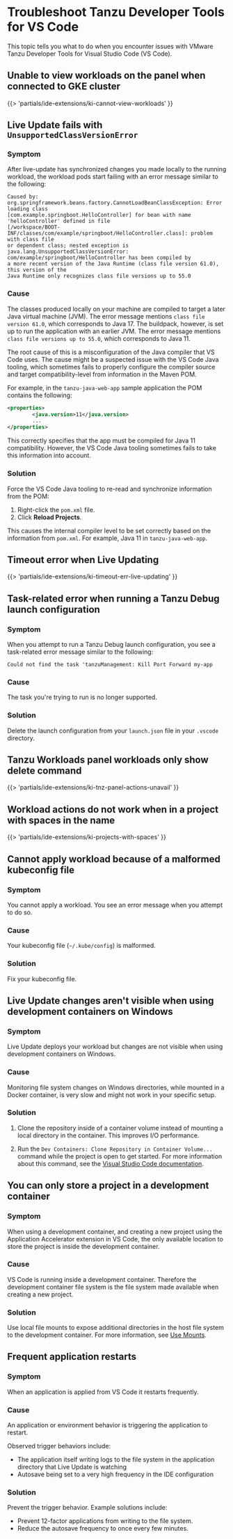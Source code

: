 # Troubleshoot Tanzu Developer Tools for VS Code

This topic tells you what to do when you encounter issues with
VMware Tanzu Developer Tools for Visual Studio Code (VS Code).

## <a id='cannot-view-workloads'></a> Unable to view workloads on the panel when connected to GKE cluster

{{> 'partials/ide-extensions/ki-cannot-view-workloads' }}

## <a id='lu-not-wrkng-classversion'></a> Live Update fails with `UnsupportedClassVersionError`

### Symptom

After live-update has synchronized changes you made locally to the running workload, the workload pods
start failing with an error message similar to the following:

```console
Caused by: org.springframework.beans.factory.CannotLoadBeanClassException: Error loading class
[com.example.springboot.HelloController] for bean with name 'helloController' defined in file
[/workspace/BOOT-INF/classes/com/example/springboot/HelloController.class]: problem with class file
or dependent class; nested exception is
java.lang.UnsupportedClassVersionError: com/example/springboot/HelloController has been compiled by
a more recent version of the Java Runtime (class file version 61.0), this version of the
Java Runtime only recognizes class file versions up to 55.0
```

### Cause

The classes produced locally on your machine are compiled to target a later Java virtual machine (JVM).
The error message mentions `class file version 61.0`, which corresponds to Java 17.
The buildpack, however, is set up to run the application with an earlier JVM.
The error message mentions `class file versions up to 55.0`, which corresponds to Java 11.

The root cause of this is a misconfiguration of the Java compiler that VS Code uses. The cause might
be a suspected issue with the VS Code Java tooling, which sometimes fails to properly configure the
compiler source and target compatibility-level from information in the Maven POM.

For example, in the `tanzu-java-web-app` sample application the POM contains the following:

```xml
<properties>
        <java.version>11</java.version>
        ...
</properties>
```

This correctly specifies that the app must be compiled for Java 11 compatibility.
However, the VS Code Java tooling sometimes fails to take this information into account.

### Solution

Force the VS Code Java tooling to re-read and synchronize information from the POM:

1. Right-click the `pom.xml` file.
2. Click **Reload Projects**.

This causes the internal compiler level to be set correctly based on the information from `pom.xml`.
For example, Java 11 in `tanzu-java-web-app`.

## <a id="live-update-timeout"></a> Timeout error when Live Updating

{{> 'partials/ide-extensions/ki-timeout-err-live-updating' }}

## <a id="deprecated-task"></a> Task-related error when running a Tanzu Debug launch configuration

### Symptom

When you attempt to run a Tanzu Debug launch configuration, you see a task-related error message
similar to the following:

`Could not find the task 'tanzuManagement: Kill Port Forward my-app`

### Cause

The task you're trying to run is no longer supported.

### Solution

Delete the launch configuration from your `launch.json` file in your `.vscode` directory.

## <a id="tnz-panel-actions-unavail"></a> Tanzu Workloads panel workloads only show delete command

{{> 'partials/ide-extensions/ki-tnz-panel-actions-unavail' }}

## <a id="projects-with-spaces"></a> Workload actions do not work when in a project with spaces in the name

{{> 'partials/ide-extensions/ki-projects-with-spaces' }}

## <a id="malformed-kubeconfig"></a> Cannot apply workload because of a malformed kubeconfig file

### Symptom

You cannot apply a workload. You see an error message when you attempt to do so.

### Cause

Your kubeconfig file (`~/.kube/config`) is malformed.

### Solution

Fix your kubeconfig file.

## <a id="no-change-dev-cont"></a> Live Update changes aren't visible when using development containers on Windows

### Symptom

Live Update deploys your workload but changes are not visible when using development containers on
Windows.

### Cause

Monitoring file system changes on Windows directories, while mounted in a Docker container, is very
slow and might not work in your specific setup.

### Solution

1. Clone the repository inside of a container volume instead of mounting a local directory in the
   container. This improves I/O performance.

1. Run the `Dev Containers: Clone Repository in Container Volume...` command while the project is open
   to get started. For more information about this command, see the
   [Visual Studio Code documentation](https://code.visualstudio.com/remote/advancedcontainers/improve-performance#_use-clone-repository-in-container-volume).

## <a id="only-store-in-dev-cntnr"></a> You can only store a project in a development container

### Symptom

When using a development container, and creating a new project using the Application Accelerator
extension in VS Code, the only available location to store the project is inside the development
container.

### Cause

VS Code is running inside a development container. Therefore the development container file system
is the file system made available when creating a new project.

### Solution

Use local file mounts to expose additional directories in the host file system to the development
container. For more information, see [Use Mounts](dev-containers.hbs.md#use-mounts).

## <a id="freq-app-restarts"></a> Frequent application restarts

### Symptom

When an application is applied from VS Code it restarts frequently.

### Cause

An application or environment behavior is triggering the application to restart.

Observed trigger behaviors include:

- The application itself writing logs to the file system in the application directory that Live Update
  is watching
- Autosave being set to a very high frequency in the IDE configuration

### Solution

Prevent the trigger behavior. Example solutions include:

- Prevent 12-factor applications from writing to the file system.
- Reduce the autosave frequency to once every few minutes.
